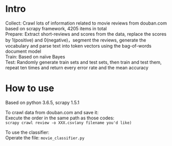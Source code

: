 # Intro

Collect: Crawl lots of information related to movie reviews from douban.com based on scrapy framework, 4205 items in total  
Prepare: Extract short-reviews and scores from the data, replace the scores by 1(positive) and 0(negative)，segment the reviews, generate the vocabulary and parse text into token vectors using the bag-of-words document model  
Train: Based on naïve Bayes  
Test: Randomly generate train sets and test sets, then train and test them, repeat ten times and return every error rate and the mean accuracy 

# How to use

Based on python 3.6.5, scrapy 1.5.1

To crawl data from douban.com and save it:  
Execute the order in the same path as those codes:  
`scrapy crawl review -o XXX.csv(any filename you'd like)`  

To use the classifier:  
Operate the file: `movie_classifier.py`  
